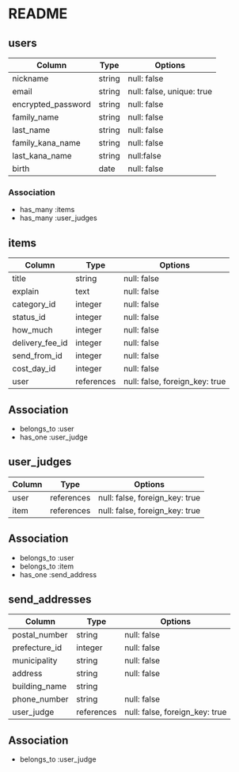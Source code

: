 # README

## users

| Column             | Type   | Options                   |
| ------------------ | ------ | ------------------------- |
| nickname           | string | null: false               |
| email              | string | null: false, unique: true |
| encrypted_password | string | null: false               |
| family_name        | string | null: false               |
| last_name          | string | null: false               |
| family_kana_name   | string | null: false               |
| last_kana_name     | string | null:false                |
| birth              | date   | null: false               |

### Association
- has_many :items
- has_many :user_judges

## items

| Column          | Type          | Options                        |
| --------------- | ------------- | ------------------------------ |
| title           | string        | null: false                    |
| explain         | text          | null: false                    |
| category_id     | integer       | null: false                    |
| status_id       | integer       | null: false                    |
| how_much        | integer       | null: false                    |
| delivery_fee_id | integer       | null: false                    |
| send_from_id    | integer       | null: false                    |
| cost_day_id     | integer       | null: false                    |
| user            | references    | null: false, foreign_key: true |

## Association
- belongs_to :user
- has_one :user_judge

## user_judges

| Column | Type       | Options                        |
| ------ | ---------- | ------------------------------ |
| user   | references | null: false, foreign_key: true |
| item   | references | null: false, foreign_key: true |

## Association
- belongs_to :user
- belongs_to :item
- has_one :send_address

## send_addresses

| Column        | Type          | Options                        |
| ------------- | ------------- | ------------------------------ |
| postal_number | string        | null: false                    | 
| prefecture_id | integer       | null: false                    |
| municipality  | string        | null: false                    |
| address       | string        | null: false                    |
| building_name | string        |                                |
| phone_number  | string        | null: false                    |
| user_judge    | references    | null: false, foreign_key: true |

## Association
- belongs_to :user_judge